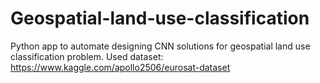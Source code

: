 # Geospatial-land-use-classification
Python app to automate designing CNN solutions for geospatial land use classification problem.
Used dataset: https://www.kaggle.com/apollo2506/eurosat-dataset
